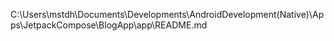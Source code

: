 C:\Users\mstdh\Documents\Developments\AndroidDevelopment(Native)\Apps\JetpackCompose\BlogApp\app\README.md